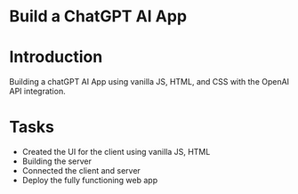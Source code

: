 # Build a ChatGPT AI App

# Introduction
Building a chatGPT AI App using vanilla JS, HTML, and CSS with the 
OpenAI API integration. 

# Tasks
- Created the UI for the client using vanilla JS, HTML
- Building the server 
- Connected the client and server
- Deploy the fully functioning web app
